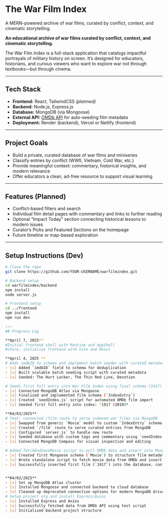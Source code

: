 # The War Film Index

A MERN-powered archive of war films, curated by conflict, context, and cinematic storytelling.

**An educational archive of war films curated by conflict, context, and cinematic storytelling.**

The War Film Index is a full-stack application that catalogs impactful portrayals of military history on screen.
It’s designed for educators, historians, and curious viewers who want to explore war not through textbooks—but through cinema.

---

## Tech Stack

- **Frontend:** React, TailwindCSS *(planned)*
- **Backend:** Node.js, Express.js
- **Database:** MongoDB (via Mongoose)
- **External API:** [OMDb API](https://www.omdbapi.com/) for auto-seeding film metadata
- **Deployment:** Render (backend), Vercel or Netlify (frontend)

---

## Project Goals

- Build a private, curated database of war films and miniseries
- Classify entries by conflict (WWII, Vietnam, Cold War, etc.)
- Provide meaningful context: commentary, historical insights, and modern relevance
- Offer educators a clean, ad-free resource to support visual learning

---

## Features (Planned)

- Conflict-based filters and search
- Individual film detail pages with commentary and links to further reading
- Optional “Impact Today” section connecting historical lessons to modern issues
- Curator’s Picks and Featured Sections on the homepage
- Future timeline or map-based exploration

---

## Setup Instructions (Dev)

```bash
# Clone the repo
git clone https://github.com/YOUR-USERNAME/warfilmindex.git

# Backend setup
cd warfilmindex/backend
npm install
node server.js

# Frontend setup
cd ../frontend
npm install
npm run dev

---
## Progress Log

**April 7, 2025**
#Initial frontend shell with Mantine and AppShell
#chore: initialize frontend with Vite and React

**April 4, 2025 **
# Adds imdbID to schema and implement batch seeder with curated metadata
- [x] Added `imdbID` field to schema for deduplication
- [x] Built scalable batch seeding script with curated metadata
- [x] Seeded: The Hurt Locker, The Thin Red Line, Devotion

# Seeds first full entry into War Film Index using final schema (1917)
- [x] Connected MongoDB Atlas via Mongoose
- [x] Finalized and implemented film schema (`IndexEntry`)
- [x] Created `seedIndex.js` script for automated OMDb film import
- [x] Seeded first full entry into index: *1917 (2019)*

**04/03/2025**
# feat: connected /film route to serve indexed war films via MongoDB
- [x] Swapped from generic `Movie` model to custom `IndexEntry` schema
- [x] Created `/film` route to serve curated entries from MongoDB
- [x] Configured `server.js` to handle new route
- [x] Seeded database with custom tags and commentary using `seedIndex.js`
- [x] Connected MongoDB Compass for visual inspection and editing

# Added fetchAndSaveMovie script to pull OMDb data and insert into MongoDB
- [x] Created first Mongoose schema (`Movie`) to structure film metadata and custom commentary fields
- [x] Wrote standalone script to fetch movie data from OMDb and insert into MongoDB Atlas
- [x] Successfully inserted first film (`1917`) into the database, confirming full backend data flow


**04/02/2025**
- [x] Set up MongoDB Atlas cluster
- [x] Installed Mongoose and connected backend to cloud database
- [x] Cleaned up deprecated connection options for modern MongoDB driver
# Setup project org and install Express/Axios
- [x] Installed Express and Axios
- [x] Successfully fetched data from OMDb API using test script
- [x] Initialized backend project structure
